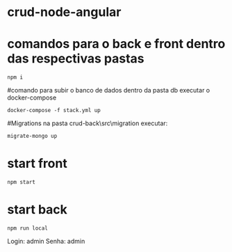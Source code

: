 # crud-node-angular


# comandos para o back e front dentro das respectivas pastas
```
npm i 

```


#comando para subir o banco de dados
dentro da pasta db executar o docker-compose
```
docker-compose -f stack.yml up
```

#Migrations
 na pasta crud-back\src\migration executar:
 ```
 migrate-mongo up
 
 ```


# start front
```
npm start
```

# start back
```
npm run local
```

Login: admin
Senha: admin
